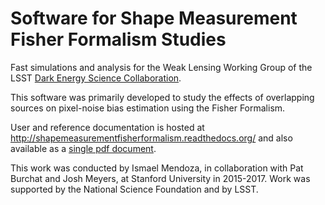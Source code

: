 Software for Shape Measurement Fisher Formalism Studies
============================================

Fast simulations and analysis for the Weak Lensing Working Group of the LSST [Dark Energy Science Collaboration](http://www.lsst-desc.org).

This software was primarily developed to study the effects of overlapping sources on pixel-noise bias estimation using the Fisher Formalism. 

User and reference documentation is hosted at http://shapemeasurementfisherformalism.readthedocs.org/ and also available as a [single pdf document](https://readthedocs.org/projects/shapemeasurementfisherformalism/downloads/pdf/latest/).

This work was conducted by Ismael Mendoza, in collaboration with Pat Burchat and Josh Meyers, at Stanford University in 2015-2017. Work was supported by the National Science Foundation and by LSST.
